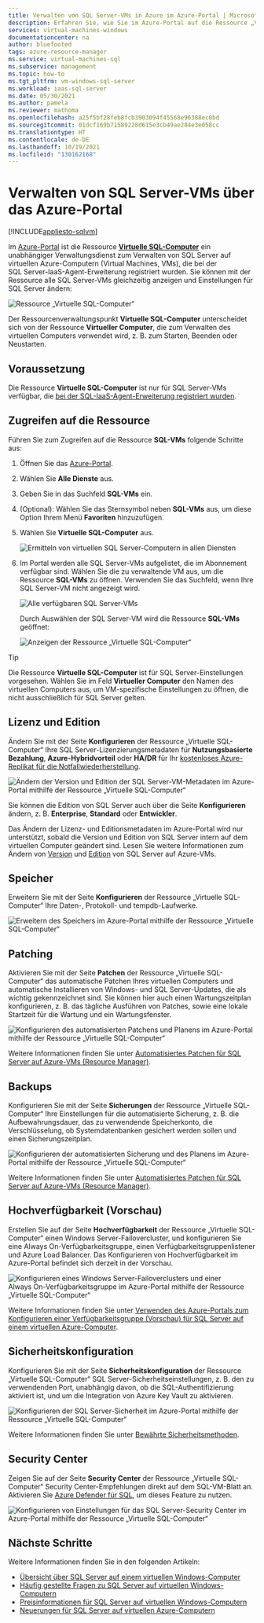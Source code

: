 ```yaml
---
title: Verwalten von SQL Server-VMs in Azure im Azure-Portal | Microsoft-Dokumentation
description: Erfahren Sie, wie Sie im Azure-Portal auf die Ressource „Virtuelle SQL-Computer“ für eine in Azure gehostete SQL Server-VM zugreifen, um SQL Server-Einstellungen zu ändern.
services: virtual-machines-windows
documentationcenter: na
author: bluefooted
tags: azure-resource-manager
ms.service: virtual-machines-sql
ms.subservice: management
ms.topic: how-to
ms.tgt_pltfrm: vm-windows-sql-server
ms.workload: iaas-sql-server
ms.date: 05/30/2021
ms.author: pamela
ms.reviewer: mathoma
ms.openlocfilehash: a25f5bf28feb8fcb3903094f45568e96388ec0bd
ms.sourcegitcommit: 01dcf169b71589228d615e3cb49ae284e3e058cc
ms.translationtype: HT
ms.contentlocale: de-DE
ms.lasthandoff: 10/19/2021
ms.locfileid: "130162168"
---
```

# <a name="manage-sql-server-vms-by-using-the-azure-portal"></a>Verwalten von SQL Server-VMs über das Azure-Portal
[!INCLUDE[appliesto-sqlvm](../../includes/appliesto-sqlvm.md)]

Im [Azure-Portal](https://portal.azure.com) ist die Ressource [**Virtuelle SQL-Computer**](https://portal.azure.com/#blade/HubsExtension/BrowseResource/resourceType/Microsoft.SqlVirtualMachine%2FSqlVirtualMachines) ein unabhängiger Verwaltungsdienst zum Verwalten von SQL Server auf virtuellen Azure-Computern (Virtual Machines, VMs), die bei der SQL Server-IaaS-Agent-Erweiterung registriert wurden. Sie können mit der Ressource alle SQL Server-VMs gleichzeitig anzeigen und Einstellungen für SQL Server ändern: 

![Ressource „Virtuelle SQL-Computer“](./media/manage-sql-vm-portal/sql-vm-manage.png)

Der Ressourcenverwaltungspunkt **Virtuelle SQL-Computer** unterscheidet sich von der Ressource **Virtueller Computer**, die zum Verwalten des virtuellen Computers verwendet wird, z. B. zum Starten, Beenden oder Neustarten. 


## <a name="prerequisite"></a>Voraussetzung 

Die Ressource **Virtuelle SQL-Computer** ist nur für SQL Server-VMs verfügbar, die [bei der SQL-IaaS-Agent-Erweiterung registriert wurden](sql-agent-extension-manually-register-single-vm.md). 


## <a name="access-the-resource"></a>Zugreifen auf die Ressource

Führen Sie zum Zugreifen auf die Ressource **SQL-VMs** folgende Schritte aus:

1. Öffnen Sie das [Azure-Portal](https://portal.azure.com). 
1. Wählen Sie **Alle Dienste** aus. 
1. Geben Sie in das Suchfeld **SQL-VMs** ein.
1. (Optional): Wählen Sie das Sternsymbol neben **SQL-VMs** aus, um diese Option Ihrem Menü **Favoriten** hinzuzufügen. 
1. Wählen Sie **Virtuelle SQL-Computer** aus. 

   ![Ermitteln von virtuellen SQL Server-Computern in allen Diensten](./media/manage-sql-vm-portal/sql-vm-search.png)

1. Im Portal werden alle SQL Server-VMs aufgelistet, die im Abonnement verfügbar sind. Wählen Sie die zu verwaltende VM aus, um die Ressource **SQL-VMs** zu öffnen. Verwenden Sie das Suchfeld, wenn Ihre SQL Server-VM nicht angezeigt wird. 

   ![Alle verfügbaren SQL Server-VMs](./media/manage-sql-vm-portal/all-sql-vms.png)

   Durch Auswählen der SQL Server-VM wird die Ressource **SQL-VMs** geöffnet: 


   ![Anzeigen der Ressource „Virtuelle SQL-Computer“](./media/manage-sql-vm-portal/sql-vm-resource.png)

> [!TIP]
> Die Ressource **Virtuelle SQL-Computer** ist für SQL Server-Einstellungen vorgesehen. Wählen Sie im Feld **Virtueller Computer** den Namen des virtuellen Computers aus, um VM-spezifische Einstellungen zu öffnen, die nicht ausschließlich für SQL Server gelten. 


## <a name="license-and-edition"></a>Lizenz und Edition 

Ändern Sie mit der Seite **Konfigurieren** der Ressource „Virtuelle SQL-Computer“ Ihre SQL Server-Lizenzierungsmetadaten für **Nutzungsbasierte Bezahlung**, **Azure-Hybridvorteil** oder **HA/DR** für Ihr [kostenloses Azure-Replikat für die Notfallwiederherstellung](business-continuity-high-availability-disaster-recovery-hadr-overview.md#free-dr-replica-in-azure).



![Ändern der Version und Edition der SQL Server-VM-Metadaten im Azure-Portal mithilfe der Ressource „Virtuelle SQL-Computer“](./media/manage-sql-vm-portal/sql-vm-license-edition.png)

Sie können die Edition von SQL Server auch über die Seite **Konfigurieren** ändern, z. B. **Enterprise**, **Standard** oder **Entwickler**. 

Das Ändern der Lizenz- und Editionsmetadaten im Azure-Portal wird nur unterstützt, sobald die Version und Edition von SQL Server intern auf dem virtuellen Computer geändert sind. Lesen Sie weitere Informationen zum Ändern von [Version](change-sql-server-version.md) und [Edition](change-sql-server-edition.md) von SQL Server auf Azure-VMs. 

## <a name="storage"></a>Speicher 

Erweitern Sie mit der Seite **Konfigurieren** der Ressource „Virtuelle SQL-Computer“ Ihre Daten-, Protokoll- und tempdb-Laufwerke. 

![Erweitern des Speichers im Azure-Portal mithilfe der Ressource „Virtuelle SQL-Computer“](./media/manage-sql-vm-portal/sql-vm-storage-configuration.png)

## <a name="patching"></a>Patching

Aktivieren Sie mit der Seite **Patchen** der Ressource „Virtuelle SQL-Computer“ das automatische Patchen Ihres virtuellen Computers und automatische Installieren von Windows- und SQL Server-Updates, die als wichtig gekennzeichnet sind. Sie können hier auch einen Wartungszeitplan konfigurieren, z. B. das tägliche Ausführen von Patches, sowie eine lokale Startzeit für die Wartung und ein Wartungsfenster. 


![Konfigurieren des automatisierten Patchens und Planens im Azure-Portal mithilfe der Ressource „Virtuelle SQL-Computer“](./media/manage-sql-vm-portal/sql-vm-automated-patching.png)


Weitere Informationen finden Sie unter [Automatisiertes Patchen für SQL Server auf Azure-VMs (Resource Manager)](automated-patching.md). 



## <a name="backups"></a>Backups

Konfigurieren Sie mit der Seite **Sicherungen** der Ressource „Virtuelle SQL-Computer“ Ihre Einstellungen für die automatisierte Sicherung, z. B. die Aufbewahrungsdauer, das zu verwendende Speicherkonto, die Verschlüsselung, ob Systemdatenbanken gesichert werden sollen und einen Sicherungszeitplan. 

![Konfigurieren der automatisierten Sicherung und des Planens im Azure-Portal mithilfe der Ressource „Virtuelle SQL-Computer“](./media/manage-sql-vm-portal/sql-vm-automated-backup.png)

Weitere Informationen finden Sie unter [Automatisiertes Patchen für SQL Server auf Azure-VMs (Resource Manager)](automated-backup.md). 


## <a name="high-availability-preview"></a>Hochverfügbarkeit (Vorschau)

Erstellen Sie auf der Seite **Hochverfügbarkeit** der Ressource „Virtuelle SQL-Computer“ einen Windows Server-Failovercluster, und konfigurieren Sie eine Always On-Verfügbarkeitsgruppe, einen Verfügbarkeitsgruppenlistener und Azure Load Balancer. Das Konfigurieren von Hochverfügbarkeit im Azure-Portal befindet sich derzeit in der Vorschau. 


![Konfigurieren eines Windows Server-Failoverclusters und einer Always On-Verfügbarkeitsgruppe im Azure-Portal mithilfe der Ressource „Virtuelle SQL-Computer“](./media/manage-sql-vm-portal/sql-vm-high-availability.png)


Weitere Informationen finden Sie unter [Verwenden des Azure-Portals zum Konfigurieren einer Verfügbarkeitsgruppe (Vorschau) für SQL Server auf einem virtuellen Azure-Computer](availability-group-azure-portal-configure.md).

## <a name="security-configuration"></a>Sicherheitskonfiguration 

Konfigurieren Sie mit der Seite **Sicherheitskonfiguration** der Ressource „Virtuelle SQL-Computer“ SQL Server-Sicherheitseinstellungen, z. B. den zu verwendenden Port, unabhängig davon, ob die SQL-Authentifizierung aktiviert ist, und um die Integration von Azure Key Vault zu aktivieren. 

![Konfigurieren der SQL Server-Sicherheit im Azure-Portal mithilfe der Ressource „Virtuelle SQL-Computer“](./media/manage-sql-vm-portal/sql-vm-security-configuration.png)

Weitere Informationen finden Sie unter [Bewährte Sicherheitsmethoden](security-considerations-best-practices.md).


## <a name="security-center"></a>Security Center 

Zeigen Sie auf der Seite **Security Center** der Ressource „Virtuelle SQL-Computer“ Security Center-Empfehlungen direkt auf dem SQL-VM-Blatt an. Aktivieren Sie [Azure Defender für SQL](../../../security-center/defender-for-sql-usage.md), um dieses Feature zu nutzen. 

![Konfigurieren von Einstellungen für das SQL Server-Security Center im Azure-Portal mithilfe der Ressource „Virtuelle SQL-Computer“](./media/manage-sql-vm-portal/sql-vm-security-center.png)


## <a name="next-steps"></a>Nächste Schritte

Weitere Informationen finden Sie in den folgenden Artikeln: 

* [Übersicht über SQL Server auf einem virtuellen Windows-Computer](sql-server-on-azure-vm-iaas-what-is-overview.md)
* [Häufig gestellte Fragen zu SQL Server auf virtuellen Windows-Computern](frequently-asked-questions-faq.yml)
* [Preisinformationen für SQL Server auf virtuellen Windows-Computern](pricing-guidance.md)
* [Neuerungen für SQL Server auf virtuellen Azure-Computern](doc-changes-updates-release-notes-whats-new.md)


